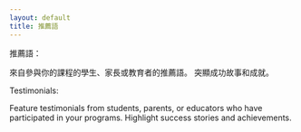```yaml
---
layout: default
title: 推薦語
---
```


推薦語：

來自參與你的課程的學生、家長或教育者的推薦語。
突顯成功故事和成就。

Testimonials:

Feature testimonials from students, parents, or educators who have participated in your programs.
Highlight success stories and achievements.